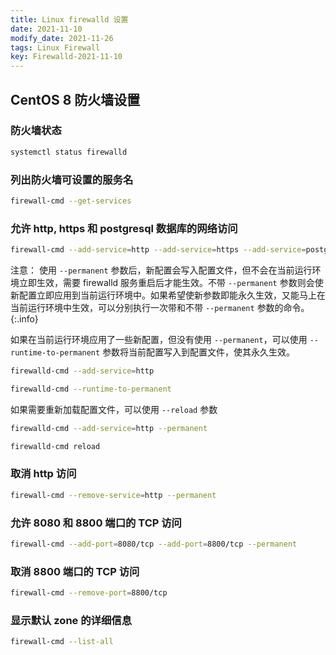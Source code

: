 ```yaml
---
title: Linux firewalld 设置
date: 2021-11-10
modify_date: 2021-11-26
tags: Linux Firewall
key: Firewalld-2021-11-10
---
```


## CentOS 8 防火墙设置

### 防火墙状态

```sh
systemctl status firewalld
```

### 列出防火墙可设置的服务名

```sh
firewall-cmd --get-services
```

<!--more-->

### 允许 http, https 和 postgresql 数据库的网络访问

```sh
firewall-cmd --add-service=http --add-service=https --add-service=postgresql --permanent
```

注意： 使用 `--permanent` 参数后，新配置会写入配置文件，但不会在当前运行环境立即生效，需要 firewalld 服务重启后才能生效。不带 `--permanent` 参数则会使新配置立即应用到当前运行环境中。如果希望使新参数即能永久生效，又能马上在当前运行环境中生效，可以分别执行一次带和不带 `--permanent` 参数的命令。
{:.info}

如果在当前运行环境应用了一些新配置，但没有使用 `--permanent`，可以使用 `--runtime-to-permanent` 参数将当前配置写入到配置文件，使其永久生效。

```sh
firewalld-cmd --add-service=http

firewalld-cmd --runtime-to-permanent
```

如果需要重新加载配置文件，可以使用 `--reload` 参数

```sh
firewalld-cmd --add-service=http --permanent

firewalld-cmd reload
```

### 取消 http 访问

```sh
firewall-cmd --remove-service=http --permanent
```

### 允许 8080 和 8800 端口的 TCP 访问

```sh
firewall-cmd --add-port=8080/tcp --add-port=8800/tcp --permanent
```

### 取消 8800 端口的 TCP 访问

```sh
firewall-cmd --remove-port=8800/tcp
```

### 显示默认 zone 的详细信息

```sh
firewall-cmd --list-all
```
